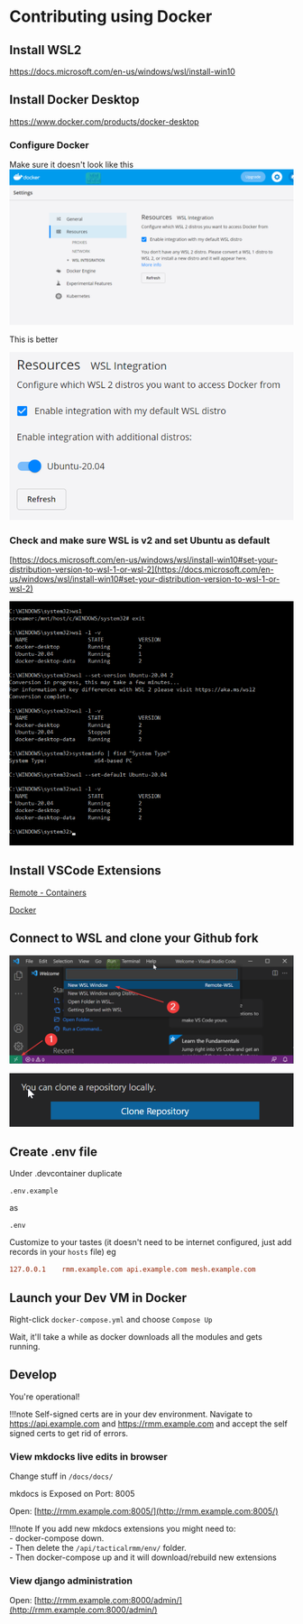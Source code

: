 # Contributing using Docker

## Install WSL2

<https://docs.microsoft.com/en-us/windows/wsl/install-win10>

## Install Docker Desktop

<https://www.docker.com/products/docker-desktop>

### Configure Docker

Make sure it doesn't look like this
![img](images/docker_WSL2_distros_missing.png)

This is better

![img](images/docker_with_ubuntu-20.04.png)

### Check and make sure WSL is v2 and set Ubuntu as default

[https://docs.microsoft.com/en-us/windows/wsl/install-win10#set-your-distribution-version-to-wsl-1-or-wsl-2](https://docs.microsoft.com/en-us/windows/wsl/install-win10#set-your-distribution-version-to-wsl-1-or-wsl-2)

![img](images/wls2_upgrade_and_set_default.png)

## Install VSCode Extensions

[Remote - Containers](https://marketplace.visualstudio.com/items?itemName=ms-vscode-remote.remote-containers)

[Docker](https://marketplace.visualstudio.com/items?itemName=ms-azuretools.vscode-docker)

## Connect to WSL and clone your Github fork

![Connect to WSL](images/vscode_wsl_docker_setup1.png)

![Clone Repo](images/vscode_wsl_docker_setup2.png)

## Create .env file

Under .devcontainer duplicate

```text
.env.example
```

as

```text
.env
```

Customize to your tastes (it doesn't need to be internet configured, just add records in your `hosts` file) eg

```conf
127.0.0.1    rmm.example.com api.example.com mesh.example.com
```

## Launch your Dev VM in Docker

Right-click `docker-compose.yml` and choose `Compose Up`

Wait, it'll take a while as docker downloads all the modules and gets running.

## Develop

You're operational!

!!!note
    Self-signed certs are in your dev environment. Navigate to <https://api.example.com> and <https://rmm.example.com> and accept the self signed certs to get rid of errors.

### View mkdocks live edits in browser

Change stuff in `/docs/docs/`

mkdocs is Exposed on Port: 8005

Open: [http://rmm.example.com:8005/](http://rmm.example.com:8005/)

!!!note
    If you add new mkdocs extensions you might need to:<br>
    - docker-compose down.<br>
    - Then delete the `/api/tacticalrmm/env/` folder.<br>
    - Then docker-compose up and it will download/rebuild new extensions

### View django administration

Open: [http://rmm.example.com:8000/admin/](http://rmm.example.com:8000/admin/)
